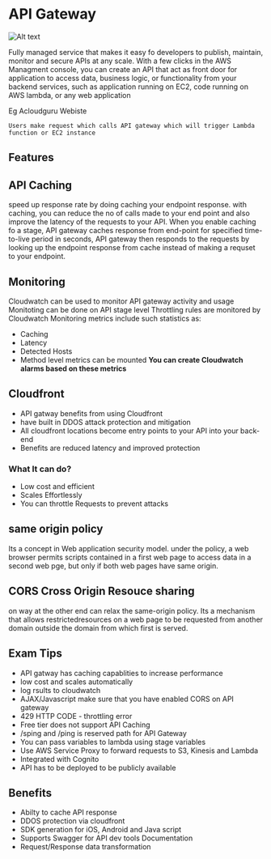 # API Gateway

![Alt text](http://docs.aws.amazon.com/apigateway/latest/developerguide/images/BackplaneArch.png "API Gatway")

Fully managed service that makes it easy fo developers to publish, maintain, monitor and secure APIs at any scale.
 With a few clicks in the AWS Managment console, you can create an API that act as front door for application to access data, business logic, or functionality from your backend services, such as application running on EC2, code running on AWS lambda, or any  web application

Eg Acloudguru Webiste

```
Users make request which calls API gateway which will trigger Lambda function or EC2 instance
```
## Features

## API Caching

speed up response rate by doing caching your endpoint response. with caching, you can reduce the no of calls made to your end point and also improve the latency of the requests to your API. When you enable caching fo a stage, API gateway caches response from end-point for specified time-to-live period in seconds, API gateway then responds to the requests by looking up the endpoint response from cache instead of making a requset to your endpoint.

## Monitoring
Cloudwatch can be used to monitor API gateway activity and usage
Monitoting can be done on API stage level
Throttling rules are monitored by Cloudwatch
Monitoring metrics include such statistics as:
* Caching
* Latency
* Detected Hosts
* Method level metrics can be mounted
**You can create Cloudwatch alarms based on these metrics**

## Cloudfront
* API gatway benefits from using Cloudfront
* have built in DDOS attack protection and mitigation
* All cloudfront locations become entry points to your API into your back-end
* Benefits are reduced latency and improved protection



### What It can do?
* Low cost and efficient
* Scales Effortlessly
* You can throttle Requests to prevent attacks


## same origin policy
Its a concept in Web application security model. under the policy, a web browser permits scripts contained in a first web page to access data in a second web pge, but only if both web pages have same origin.

## CORS Cross Origin Resouce sharing
on way at the other end can relax the same-origin policy.
Its a mechanism that allows restrictedresources on a web page to be requested from another domain outside the domain from which first is served.

## Exam Tips
* API gatway has caching capablities to increase performance
* low cost and scales automatically
* log rsults to cloudwatch
* AJAX/Javascript make sure that you have enabled CORS on API gateway
* 429 HTTP CODE - throttling error
* Free tier does not support API Caching
* /sping and /ping is reserved path for API Gateway
* You can pass variables to lambda using stage variables
* Use AWS Service Proxy to forward requests to S3, Kinesis and Lambda
* Integrated with Cognito
* API has to be deployed to be publicly available

## Benefits

* Abilty to cache API response
* DDOS protection via cloudfront
* SDK generation for iOS, Android and Java script
* Supports Swagger for API dev tools Documentation
* Request/Response data transformation


